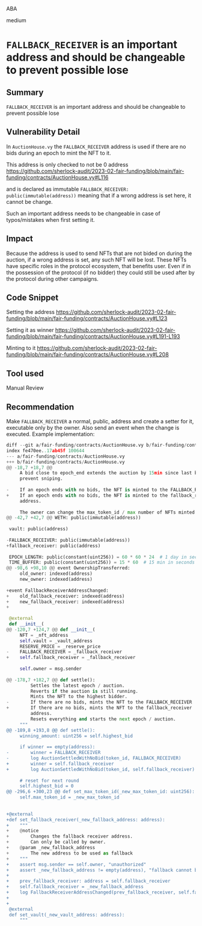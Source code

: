 ABA

medium

# `FALLBACK_RECEIVER` is an important address and should be changeable to prevent possible lose

## Summary

`FALLBACK_RECEIVER` is an important address and should be changeable to prevent possible lose

## Vulnerability Detail

In `AuctionHouse.vy` the `FALLBACK_RECEIVER` address is used if there are no bids during an epoch to mint the NFT to it. 

This address is only checked to not be 0 address
https://github.com/sherlock-audit/2023-02-fair-funding/blob/main/fair-funding/contracts/AuctionHouse.vy#L116

and is declared as immutable `FALLBACK_RECEIVER: public(immutable(address))` meaning that if a wrong address is set here, it cannot be change.

Such an important address needs to be changeable in case of typos/mistakes when first setting it.

## Impact

Because the address is used to send NFTs that are not bided on during the auction, if a wrong address is set, any such NFT will be lost. These NFTs have specific roles in the protocol ecosystem, that benefits user. Even if in the possession of the protocol (if no bidder) they could still be used after by the protocol during other campaigns.

## Code Snippet

Setting the address
https://github.com/sherlock-audit/2023-02-fair-funding/blob/main/fair-funding/contracts/AuctionHouse.vy#L123

Setting it as winner
https://github.com/sherlock-audit/2023-02-fair-funding/blob/main/fair-funding/contracts/AuctionHouse.vy#L191-L193

Minting to it
https://github.com/sherlock-audit/2023-02-fair-funding/blob/main/fair-funding/contracts/AuctionHouse.vy#L208

## Tool used

Manual Review

## Recommendation

Make `FALLBACK_RECEIVER` a normal, public, address and create a setter for it, executable only by the owner. Also send an event when the change is executed. Example implementation:

```Python
diff --git a/fair-funding/contracts/AuctionHouse.vy b/fair-funding/contracts/AuctionHouse.vy
index fe470ee..17ab45f 100644
--- a/fair-funding/contracts/AuctionHouse.vy
+++ b/fair-funding/contracts/AuctionHouse.vy
@@ -18,7 +18,7 @@
     A bid close to epoch_end extends the auction by 15min since last bid to 
     prevent sniping.
 
-    If an epoch ends with no bids, the NFT is minted to the FALLBACK_RECEIVER 
+    If an epoch ends with no bids, the NFT is minted to the fallback_receiver 
     address.
 
     The owner can change the max_token_id / max number of NFTs minted.
@@ -42,7 +42,7 @@ WETH: public(immutable(address))
 
 vault: public(address)
 
-FALLBACK_RECEIVER: public(immutable(address))
+fallback_receiver: public(address)
 
 EPOCH_LENGTH: public(constant(uint256)) = 60 * 60 * 24  # 1 day in seconds
 TIME_BUFFER: public(constant(uint256)) = 15 * 60  # 15 min in seconds
@@ -98,6 +98,10 @@ event OwnershipTransferred:
     old_owner: indexed(address)
     new_owner: indexed(address)
 
+event FallbackReceiverAddressChanged:
+    old_fallback_receiver: indexed(address)
+    new_fallback_receiver: indexed(address)
+
 
 @external
 def __init__(
@@ -120,7 +124,7 @@ def __init__(
     NFT = _nft_address
     self.vault = _vault_address
     RESERVE_PRICE = _reserve_price
-    FALLBACK_RECEIVER = _fallback_receiver
+    self.fallback_receiver = _fallback_receiver
 
     self.owner = msg.sender
 
@@ -178,7 +182,7 @@ def settle():
         Settles the latest epoch / auction.
         Reverts if the auction is still running.
         Mints the NFT to the highest bidder. 
-        If there are no bids, mints the NFT to the FALLBACK_RECEIVER
+        If there are no bids, mints the NFT to the fallback_receiver
         address.
         Resets everything and starts the next epoch / auction.
     """
@@ -189,8 +193,8 @@ def settle():
     winning_amount: uint256 = self.highest_bid
 
     if winner == empty(address):
-        winner = FALLBACK_RECEIVER
-        log AuctionSettledWithNoBid(token_id, FALLBACK_RECEIVER)
+        winner = self.fallback_receiver
+        log AuctionSettledWithNoBid(token_id, self.fallback_receiver)
 
     # reset for next round
     self.highest_bid = 0
@@ -296,6 +300,23 @@ def set_max_token_id(_new_max_token_id: uint256):
     self.max_token_id = _new_max_token_id
 
 
+@external
+def set_fallback_receiver(_new_fallback_address: address):
+    """
+    @notice
+        Changes the fallback receiver address.
+        Can only be called by owner.
+    @param _new_fallback_address
+        The new address to be used as fallback
+    """
+    assert msg.sender == self.owner, "unauthorized"
+    assert _new_fallback_address != empty(address), "fallback cannot be zero address"
+
+    prev_fallback_receiver: address = self.fallback_receiver
+    self.fallback_receiver = _new_fallback_address
+    log FallbackReceiverAddressChanged(prev_fallback_receiver, self.fallback_receiver)
+
+
 @external
 def set_vault(_new_vault_address: address):
     """
```